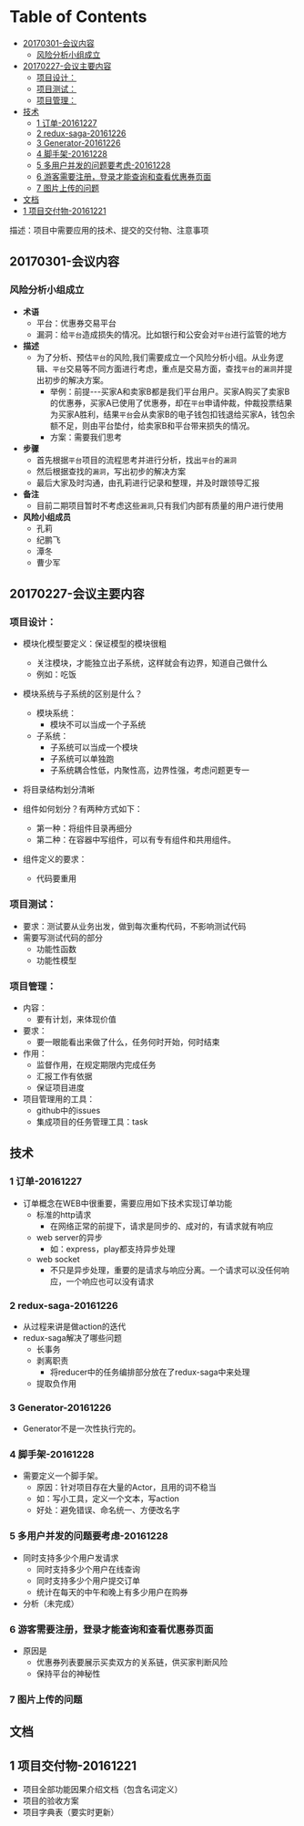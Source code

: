 
[TOC]:#

# Table of Contents
- [20170301-会议内容](#20170301-会议内容)
    - [风险分析小组成立](#风险分析小组成立)
- [20170227-会议主要内容](#20170227-会议主要内容)
    - [项目设计：](#项目设计)
    - [项目测试：](#项目测试)
    - [项目管理：](#项目管理)
- [技术](#技术)
    - [1  订单-20161227](#1--订单-20161227)
    - [2 redux-saga-20161226](#2-redux-saga-20161226)
    - [3 Generator-20161226](#3-generator-20161226)
    - [4 脚手架-20161228](#4-脚手架-20161228)
    - [5 多用户并发的问题要考虑-20161228](#5-多用户并发的问题要考虑-20161228)
    - [6 游客需要注册，登录才能查询和查看优惠券页面](#6-游客需要注册登录才能查询和查看优惠券页面)
    - [7 图片上传的问题](#7-图片上传的问题)
- [文档](#文档)
- [1 项目交付物-20161221](#1-项目交付物-20161221)

描述：项目中需要应用的技术、提交的交付物、注意事项

## 20170301-会议内容
### 风险分析小组成立
- **术语**
  - 平台：优惠券交易平台
  - 漏洞：给`平台`造成损失的情况。比如银行和公安会对`平台`进行监管的地方
- **描述**
  - 为了分析、预估`平台`的风险,我们需要成立一个风险分析小组。从业务逻辑、`平台`交易等不同方面进行考虑，重点是交易方面，查找`平台`的`漏洞`并提出初步的解决方案。
    - 举例：前提---买家A和卖家B都是我们平台用户。买家A购买了卖家B的优惠券，买家A已使用了优惠券，却在`平台`申请仲裁，仲裁投票结果为买家A胜利，结果`平台`会从卖家B的电子钱包扣钱退给买家A，钱包余额不足，则由平台垫付，给卖家B和平台带来损失的情况。
    - 方案：需要我们思考
- **步骤**
  - 首先根据`平台`项目的流程思考并进行分析，找出`平台`的`漏洞`
  - 然后根据查找的`漏洞`，写出初步的解决方案
  - 最后大家及时沟通，由孔莉进行记录和整理，并及时跟领导汇报
- **备注**
  - 目前二期项目暂时不考虑这些`漏洞`,只有我们内部有质量的用户进行使用
- **风险小组成员**
  - 孔莉
  - 纪鹏飞
  - 潭冬
  - 曹少军


## 20170227-会议主要内容
### 项目设计：
- 模块化模型要定义：保证模型的模块很粗
  - 关注模块，才能独立出子系统，这样就会有边界，知道自己做什么
  - 例如：吃饭
- 模块系统与子系统的区别是什么？
  - 模块系统：
    - 模块不可以当成一个子系统
  - 子系统：
    - 子系统可以当成一个模块
    - 子系统可以单独跑
    - 子系统耦合性低，内聚性高，边界性强，考虑问题更专一

- 将目录结构划分清晰
- 组件如何划分？有两种方式如下：
  - 第一种：将组件目录再细分
  - 第二种：在容器中写组件，可以有专有组件和共用组件。
- 组件定义的要求：
  - 代码要重用

### 项目测试：
- 要求：测试要从业务出发，做到每次重构代码，不影响测试代码
- 需要写测试代码的部分
  - 功能性函数
  - 功能性模型

### 项目管理：
- 内容：
  - 要有计划，来体现价值
- 要求：
  - 要一眼能看出来做了什么，任务何时开始，何时结束
- 作用：
   - 监督作用，在规定期限内完成任务
   - 汇报工作有依据
   - 保证项目进度
- 项目管理用的工具：
   - github中的issues
   - 集成项目的任务管理工具：task


## 技术
### 1  订单-20161227 
- 订单概念在WEB中很重要，需要应用如下技术实现订单功能 
  - 标准的http请求
    - 在网络正常的前提下，请求是同步的、成对的，有请求就有响应
  - web server的异步
    - 如：express，play都支持异步处理
  - web socket
    - 不只是异步处理，重要的是请求与响应分离。一个请求可以没任何响应，一个响应也可以没有请求

### 2 redux-saga-20161226
- 从过程来讲是做action的迭代
- redux-saga解决了哪些问题
  - 长事务
  - 剥离职责
    - 将reducer中的任务编排部分放在了redux-saga中来处理
  - 提取负作用

### 3 Generator-20161226
- Generator不是一次性执行完的。

### 4 脚手架-20161228
- 需要定义一个脚手架。
  - 原因：针对项目存在大量的Actor，且用的词不稳当
  - 如：写小工具，定义一个文本，写action
  - 好处：避免错误、命名统一、方便改名字

### 5 多用户并发的问题要考虑-20161228
- 同时支持多少个用户发请求
  - 同时支持多少个用户在线查询
  - 同时支持多少个用户提交订单
  - 统计在每天的中午和晚上有多少用户在购券
- 分析（未完成）
  
### 6 游客需要注册，登录才能查询和查看优惠券页面
- 原因是
  - 优惠券列表要展示买卖双方的关系链，供买家判断风险
  - 保持平台的神秘性
  
### 7 图片上传的问题  


## 文档
## 1 项目交付物-20161221
- 项目全部功能因果介绍文档（包含名词定义）
- 项目的验收方案
- 项目字典表（要实时更新）  
